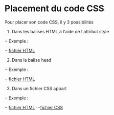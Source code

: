 # Placement du code CSS

Pour placer son code CSS, il y 3 possibilités

1. Dans les balises HTML à l'aide de l'attribut style

⋅⋅⋅Exemple : 

⋅⋅⋅[fichier HTML](avec-html.html)

2. Dans la balise head

⋅⋅⋅Exemple : 

⋅⋅⋅[fichier HTML](dans-balise-head.html)

3. Dans un fichier CSS appart

⋅⋅⋅Exemple : 

⋅⋅⋅[fichier HTML](dans-fichier-css.html)
⋅⋅⋅[fichier CSS](css/main.css)

